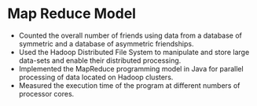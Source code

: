 # Map Reduce Model  

- Counted the overall number of friends using data from a database of symmetric and a database of asymmetric friendships.
- Used the Hadoop Distributed File System to manipulate and store large data-sets and enable their distributed processing.
- Implemented the MapReduce programming model in Java for parallel processing of data located on Hadoop clusters.
- Measured the execution time of the program at different numbers of processor cores.
